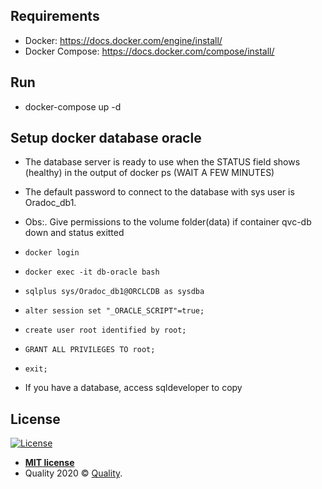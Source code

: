 ## Requirements

- Docker: https://docs.docker.com/engine/install/
- Docker Compose: https://docs.docker.com/compose/install/

## Run

- docker-compose up -d

## Setup docker database oracle

- The database server is ready to use when the STATUS field shows (healthy) in the output of docker ps (WAIT A FEW MINUTES)
- The default password to connect to the database with sys user is Oradoc_db1.
- Obs:. Give permissions to the volume folder(data) if container qvc-db down and status exitted
- `docker login`
- `docker exec -it db-oracle bash`
- `sqlplus sys/Oradoc_db1@ORCLCDB as sysdba`
- `alter session set "_ORACLE_SCRIPT"=true;`
- `create user root identified by root;`
- `GRANT ALL PRIVILEGES TO root;`
- `exit;`

- If you have a database, access sqldeveloper to copy

## License

[![License](http://img.shields.io/:license-mit-blue.svg?style=flat-square)](http://badges.mit-license.org)

- **[MIT license](https://mit-license.org/)**
- Quality 2020 © <a href="javascript:;" target="_blank">Quality</a>.
